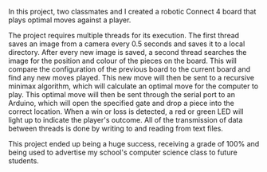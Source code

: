 In this project, two classmates and I created a robotic Connect 4 board that plays optimal moves against a player. 

The project requires multiple threads for its execution.
The first thread saves an image from a camera every 0.5 seconds and saves it to a local directory.
After every new image is saved, a second thread searches the image for the position and colour of the pieces on the board. This will compare the configuration of the previous board to the current board and find any new moves played.
This new move will then be sent to a recursive minimax algorithm, which will calculate an optimal move for the computer to play.
This optimal move will then be sent through the serial port to an Arduino, which will open the specified gate and drop a piece into the correct location.
When a win or loss is detected, a red or green LED will light up to indicate the player's outcome.
All of the transmission of data between threads is done by writing to and reading from text files.

This project ended up being a huge success, receiving a grade of 100% and being used to advertise my school's computer science class to future students.
